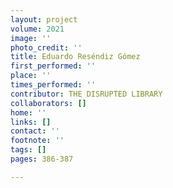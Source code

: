 ```yaml
---
layout: project
volume: 2021
image: ''
photo_credit: ''
title: Eduardo Reséndiz Gómez
first_performed: ''
place: ''
times_performed: ''
contributor: THE DISRUPTED LIBRARY
collaborators: []
home: ''
links: []
contact: ''
footnote: ''
tags: []
pages: 386-387

---
```




